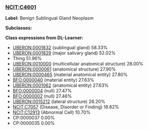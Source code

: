 
### [NCIT:C4601](http://purl.obolibrary.org/obo/NCIT_C4601)
**Label:** Benign Sublingual Gland Neoplasm

**Subclasses:** 

**Class expressions from DL-Learner:**

- [UBERON:0001832](http://purl.obolibrary.org/obo/UBERON_0001832) (sublingual gland) 58.33%
- [UBERON:0001829](http://purl.obolibrary.org/obo/UBERON_0001829) (major salivary gland) 52.02%
- Thing 51.96%
- [UBERON:0010000](http://purl.obolibrary.org/obo/UBERON_0010000) (multicellular anatomical structure) 28.00%
- [UBERON:0000061](http://purl.obolibrary.org/obo/UBERON_0000061) (anatomical structure) 27.90%
- [UBERON:0000465](http://purl.obolibrary.org/obo/UBERON_0000465) (material anatomical entity) 27.80%
- [BFO:0000040](http://purl.obolibrary.org/obo/BFO_0000040) (material entity) 27.63%
- [UBERON:0001062](http://purl.obolibrary.org/obo/UBERON_0001062) (anatomical entity) 27.63%
- [BFO:0000004](http://purl.obolibrary.org/obo/BFO_0000004) (null) 27.47%
- [BFO:0000002](http://purl.obolibrary.org/obo/BFO_0000002) (null) 27.46%
- [UBERON:0015212](http://purl.obolibrary.org/obo/UBERON_0015212) (lateral structure) 26.20%
- [NCIT:C7057](http://purl.obolibrary.org/obo/NCIT_C7057) (Disease, Disorder or Finding) 18.82%
- [NCIT:C12913](http://purl.obolibrary.org/obo/NCIT_C12913) (Abnormal Cell) 10.70%
- CP:0000037 0.00%
- CP:0000035 0.00%


